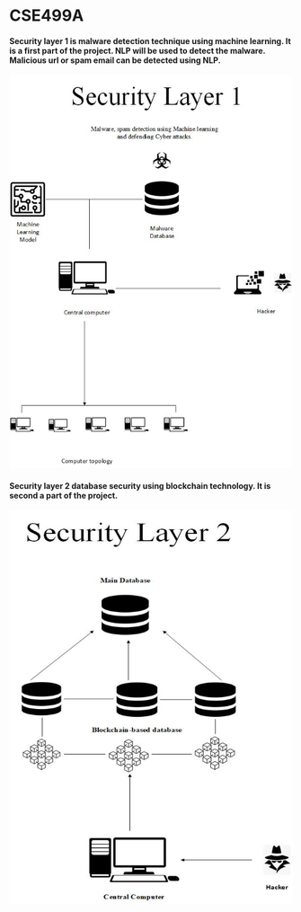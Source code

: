 # CSE499A

#### Security layer 1 is malware detection technique using machine learning. It is a first part of the project. NLP will be used to detect the malware. Malicious url or spam email can be detected using NLP. 
<img src="image/CSE499_Layer_1.jpg" alt="Alt text" title="Layer_1" width="700" height="700">

#### Security layer 2 database security using blockchain technology. It is second a part of the project.
<img src="image/CSE499_Layer_2.jpg" alt="Alt text" title="Layer_2" width="700" height="700">